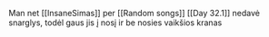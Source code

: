 Man net [[InsaneSimas]] per [[Random songs]] [[Day 32.1]] nedavė snarglys, todėl gaus jis į nosį ir be nosies vaikšios kranas